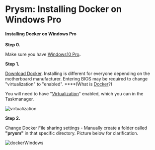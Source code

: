 # Prysm: Installing Docker on Windows Pro

#### **Installing Docker on Windows Pro**

**Step 0.**

Make sure you have [Windows10 Pro](https://support.microsoft.com/en-us/help/13443/windows-which-version-am-i-running)**.**

**Step 1.**

[Download Docker](https://download.docker.com/win/stable/Docker%20Desktop%20Installer.exe). Installing is different for everyone depending on the motherboard manufacturer. Entering BIOS may be required to change "virtualization" to "enabled". ****\(What is [Docker](https://docs.docker.com/docker-for-windows/install/)?\)

You will need to have "[Virtualization](https://docs.docker.com/docker-for-windows/troubleshoot/#virtualization-must-be-enabled)" enabled, which you can in the Taskmanager.

![virtualization](https://user-images.githubusercontent.com/26490734/79853838-dba5de80-83c8-11ea-9fbf-d640c4bb1980.png)

**Step 2.**

Change Docker File sharing settings - Manually create a folder called **"prysm"** in that specific directory. Picture below for clarification.

![dockerWindows](https://user-images.githubusercontent.com/26490734/79551080-7c2e9280-8099-11ea-8886-0b739b7d12c1.png)

